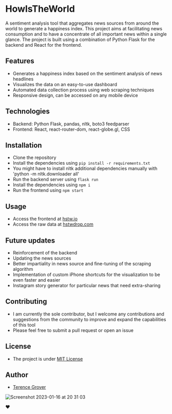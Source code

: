 # HowIsTheWorld

A sentiment analysis tool that aggregates news sources from around the world to generate a happiness index. This project aims at facilitating news consumption and to have a concentrate of all important news within a single glance. The project is built using a combination of Python Flask for the backend and React for the frontend. 

## Features
- Generates a happiness index based on the sentiment analysis of news headlines
- Visualizes the data on an easy-to-use dashboard
- Automated data collection process using web scraping techniques
- Responsive design, can be accessed on any mobile device

## Technologies
- Backend: Python Flask, pandas, nltk, boto3 feedparser
- Frontend: React, react-router-dom, react-globe.gl, CSS

## Installation
- Clone the repository
- Install the dependencies using `pip install -r requirements.txt`
- You might have to install nltk additional dependencies manually with 'python -m nltk.downloader all'
- Run the backend server using `flask run`
- Install the dependencies using `npm i`
- Run the frontend using `npm start`

## Usage
- Access the frontend at [hstw.io](hstw.io)
- Access the raw data at [hstwdrop.com](hstwdrop.com)

## Future updates
- Reinforcement of the backend
- Updating the news sources
- Better impartiality in news source and fine-tuning of the scraping algorithm
- Implementation of custom iPhone shortcuts for the visualization to be even faster and easier
- Instagram story generator for particular news that need extra-sharing

## Contributing
- I am currently the sole contributor, but I welcome any contributions and suggestions from the community to improve and expand the capabilities of this tool
- Please feel free to submit a pull request or open an issue

## License
- The project is under [MIT License](LICENSE)

## Author
- [Terence Grover](https://github.com/TerenceGrover)

![Screenshot 2023-01-16 at 20 31 03](https://user-images.githubusercontent.com/109336882/212753573-1db2d1b8-4a6e-41a3-b766-e0aa1e4eb7c2.png)

❤️

